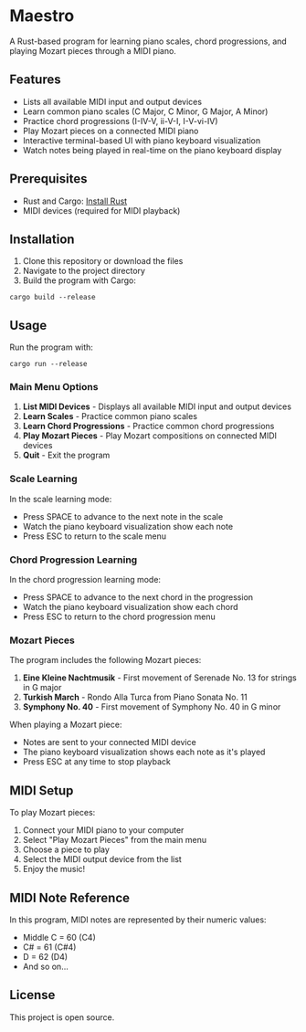 # Maestro

A Rust-based program for learning piano scales, chord progressions, and playing Mozart pieces through a MIDI piano.

## Features

- Lists all available MIDI input and output devices
- Learn common piano scales (C Major, C Minor, G Major, A Minor)
- Practice chord progressions (I-IV-V, ii-V-I, I-V-vi-IV)
- Play Mozart pieces on a connected MIDI piano
- Interactive terminal-based UI with piano keyboard visualization
- Watch notes being played in real-time on the piano keyboard display

## Prerequisites

- Rust and Cargo: [Install Rust](https://www.rust-lang.org/tools/install)
- MIDI devices (required for MIDI playback)

## Installation

1. Clone this repository or download the files
2. Navigate to the project directory
3. Build the program with Cargo:

```
cargo build --release
```

## Usage

Run the program with:

```
cargo run --release
```

### Main Menu Options

1. **List MIDI Devices** - Displays all available MIDI input and output devices
2. **Learn Scales** - Practice common piano scales
3. **Learn Chord Progressions** - Practice common chord progressions
4. **Play Mozart Pieces** - Play Mozart compositions on connected MIDI devices
5. **Quit** - Exit the program

### Scale Learning

In the scale learning mode:
- Press SPACE to advance to the next note in the scale
- Watch the piano keyboard visualization show each note
- Press ESC to return to the scale menu

### Chord Progression Learning

In the chord progression learning mode:
- Press SPACE to advance to the next chord in the progression
- Watch the piano keyboard visualization show each chord
- Press ESC to return to the chord progression menu

### Mozart Pieces

The program includes the following Mozart pieces:
1. **Eine Kleine Nachtmusik** - First movement of Serenade No. 13 for strings in G major
2. **Turkish March** - Rondo Alla Turca from Piano Sonata No. 11
3. **Symphony No. 40** - First movement of Symphony No. 40 in G minor

When playing a Mozart piece:
- Notes are sent to your connected MIDI device
- The piano keyboard visualization shows each note as it's played
- Press ESC at any time to stop playback

## MIDI Setup

To play Mozart pieces:
1. Connect your MIDI piano to your computer
2. Select "Play Mozart Pieces" from the main menu
3. Choose a piece to play
4. Select the MIDI output device from the list
5. Enjoy the music!

## MIDI Note Reference

In this program, MIDI notes are represented by their numeric values:
- Middle C = 60 (C4)
- C# = 61 (C#4)
- D = 62 (D4)
- And so on...

## License

This project is open source. 